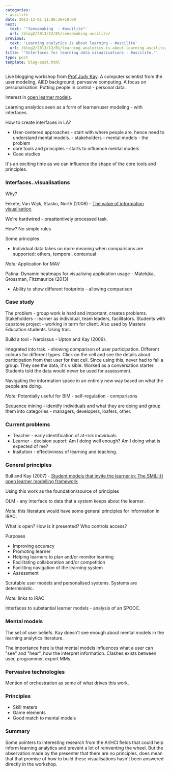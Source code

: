 ```yaml
---
categories:
- ascilite
date: 2013-12-01 11:00:36+10:00
next:
  text: '"Sensemaking  - #ascilite"'
  url: /blog2/2013/12/01/sensemaking-ascilite/
previous:
  text: 'Learning analytics is about learning - #ascilite'
  url: /blog2/2013/12/01/learning-analytics-is-about-learning-ascilite/
title: '"Interfaces for learning data visualisations - #ascilite."'
type: post
template: blog-post.html
---
```

Live blogging workshop from [Prof Judy Kay](http://sydney.edu.au/engineering/it/~judy/). A computer scientist from the user modeling, AIED background, pervasive computing. A focus on personalisation. Putting people in control - personal data.

Interest in [open learner models](http://sydney.edu.au/engineering/it/~judy/Homec/Pubs/2012_Metacog_Bull.pdf).

Learning analytics seen as a form of learner/user modeling - with interfaces.

How to create interfaces in LA?

- User-centered approaches - start with where people are, hence need to understand mental models. - stakeholders - mental models - the problem
- core tools and principles - starts to influence mental models
- Case studies

It's an exciting time as we can influence the shape of the core tools and principles.

### Interfaces..visualisations

Why?

Fekete, Van Wijik, Stasko, North (2008) - [The value of information visualisation](http://link.springer.com/chapter/10.1007/978-3-540-70956-5_1).

We're hardwired - preattentively processed task.

How? No simple rules

Some principles

- Individual data takes on more meaning when comparisons are supported: others, temporal, contextual

_Note:_ Application for MAV

Patina: Dynamic heatmaps for visualising application usage - Matekjka, Grossman, Fitzmaurice (2013)

- Ability to show different footprints - allowing comparison

### Case study

The problem - group work is hard and important, creates problems. Stakeholders - learner as individual, team leaders, facilitators. Students with capstone project - working in term for client. Also used by Masters Education students. Using trac.

Build a tool - Narcissus - Upton and Kay (2009).

Integrated into trak. - showing comparison of user participation. Different colours for different types. Click on the cell and see the details about participation from that user for that cell. Since using this, never had to fail a group. They see the data, it's visible. Worked as a conversation starter. Students told the data would never be used for assessment.

Navigating the information space in an entirely new way based on what the people are doing.

_Note:_ Potentially useful for BIM - self-regulation - comparisons

Sequence mining - identify individuals and what they are doing and group them into categories - managers, developers, loafers, other.

### Current problems

- Teacher - early identification of at-risk indviduals
- Learner - decision suport: Am I doing well enough? Am I doing what is expected of me?
- Insitution - effectiviness of learning and teaching.

### General principles

Bull and Kay (2007) - [Student models that invite the learner in: The SMILI:() open learner modelling framework](http://iospress.metapress.com/content/d1363l5752666874/)

Using this work as the foundation/source of principles

OLM - any interface to data that a system keeps about the learner.

_Note:_ this literature would have some general principles for Information in IRAC.

What is open? How is it presented? Who controls access?

Purposes

- Improving accuracy
- Promoting learner
- Helping learners to plan and/or monitor learning
- Facilitating collaboration and/or competition
- Faciliting navigation of the learning system
- Assessment

Scrutable user models and personalised systems. Systems are deterministic.

_Note:_ links to IRAC

Interfaces to substantial learner models - analysis of an SPOOC.

### Mental models

The set of user beliefs. Kay doesn't see enough about mental models in the learning analytics literature.

The importance here is that mental models influences what a user can "see" and "hear", how the interpret information. Clashes exists between user, programmer, expert MMs.

### Pervasive technologies

Mention of orchestration as some of what drives this work.

### Principles

- Skill meters
- Game elements
- Good match to mental models

### Summary

Some pointers to interesting research from the AI/HCI fields that could help inform learning analytics and prevent a lot of reinventing the wheel. But the observation made by the presenter that there are no principles, does mean that that promise of how to build these visualisations hasn't been answered directly in the workshop.